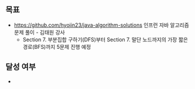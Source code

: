 ## 목표

- https://github.com/hyojin23/java-algorithm-solutions 인프런 자바 알고리즘 문제 풀이 - 김태원 강사
  - Section 7. 부분집합 구하기(DFS)부터 Section 7. 말단 노드까지의 가장 짧은 경로(BFS)까지 5문제 진행 예정

## 달성 여부
-
